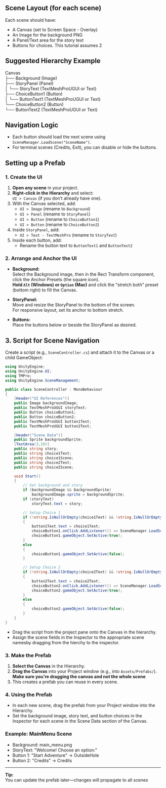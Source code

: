## Scene Layout (for each scene)
Each scene should have:

* A Canvas (set to Screen Space - Overlay)
* An Image for the background PNG
* A Panel/Text area for the story text
* Buttons for choices. This tutorial assumes 2

## Suggested Hierarchy Example
Canvas  
├── Background (Image)  
├── StoryPanel (Panel)  
│   └── StoryText (TextMeshProUGUI or Text)  
├── ChoiceButton1 (Button)  
│   └── ButtonText1 (TextMeshProUGUI or Text)  
└── ChoiceButton2 (Button)  
    └── ButtonText2 (TextMeshProUGUI or Text)  

## Navigation Logic
* Each button should load the next scene using `SceneManager.LoadScene("SceneName")`.
* For terminal scenes (Credits, Exit), you can disable or hide the buttons.

## Setting up a Prefab

### 1. Create the UI

1. **Open any scene** in your project.
2. **Right-click in the Hierarchy** and select:  
   `UI > Canvas` (if you don’t already have one).
3. With the Canvas selected, add:
   - `UI > Image` (rename to `Background`)
   - `UI > Panel` (rename to `StoryPanel`)
   - `UI > Button` (rename to `ChoiceButton1`)
   - `UI > Button` (rename to `ChoiceButton2`)
4. Inside `StoryPanel`, add:
   - `UI > Text - TextMeshPro` (rename to `StoryText`)
5. Inside each button, add:
   - Rename the button text to `ButtonText1` and `ButtonText2`

### 2. Arrange and Anchor the UI

- **Background:**  
  Select the Background image, then in the Rect Transform component,  
  click the Anchor Presets (the square icon).  
  **Hold `Alt` (Windows) or `Option` (Mac)** and click the "stretch both" preset (bottom right) to fill the Canvas.

- **StoryPanel:**  
  Move and resize the StoryPanel to the bottom of the screen.  
  For responsive layout, set its anchor to bottom stretch.

- **Buttons:**  
  Place the buttons below or beside the StoryPanel as desired.

## 3. Script for Scene Navigation
Create a script (e.g., `SceneController.cs`) and attach it to the Canvas or a child GameObject:

```csharp
using UnityEngine;
using UnityEngine.UI;
using TMPro;
using UnityEngine.SceneManagement;

public class SceneController : MonoBehaviour
{
    [Header("UI References")]
    public Image backgroundImage;
    public TextMeshProUGUI storyText;
    public Button choiceButton1;
    public Button choiceButton2;
    public TextMeshProUGUI button1Text;
    public TextMeshProUGUI button2Text;

    [Header("Scene Data")]
    public Sprite backgroundSprite;
    [TextArea(3,10)]
    public string story;
    public string choice1Text;
    public string choice1Scene;
    public string choice2Text;
    public string choice2Scene;

    void Start()
    {
        // Set background and story
        if (backgroundImage && backgroundSprite)
            backgroundImage.sprite = backgroundSprite;
        if (storyText)
            storyText.text = story;

        // Setup Choice 1
        if (!string.IsNullOrEmpty(choice1Text) && !string.IsNullOrEmpty(choice1Scene))
        {
            button1Text.text = choice1Text;
            choiceButton1.onClick.AddListener(() => SceneManager.LoadScene(choice1Scene));
            choiceButton1.gameObject.SetActive(true);
        }
        else
        {
            choiceButton1.gameObject.SetActive(false);
        }

        // Setup Choice 2
        if (!string.IsNullOrEmpty(choice2Text) && !string.IsNullOrEmpty(choice2Scene))
        {
            button2Text.text = choice2Text;
            choiceButton2.onClick.AddListener(() => SceneManager.LoadScene(choice2Scene));
            choiceButton2.gameObject.SetActive(true);
        }
        else
        {
            choiceButton2.gameObject.SetActive(false);
        }
    }
}
```

* Drag the script from the project pane onto the Canvas in the hierarchy.
* Assign the scene fields in the Inspector to the appropriate scene namesby dragging from the hierchy to the inspector.


### 3. Make the Prefab

1. **Select the Canvas** in the Hierarchy.
2. **Drag the Canvas** into your Project window (e.g., into `Assets/Prefabs/`). **Make sure you're dragging the canvas and not the whole scene**
3. This creates a prefab you can reuse in every scene.

### 4. Using the Prefab

- In each new scene, drag the prefab from your Project window into the Hierarchy.
- Set the background image, story text, and button choices in the Inspector for each scene in the Scene Data section of the Canvas.

### Example: MainMenu Scene
* Background: main_menu.png
* StoryText: "Welcome! Choose an option:"
* Button 1: "Start Adventure" → OutsideHole
* Button 2: "Credits" → Credits

---

**Tip:**  
You can update the prefab later—changes will propagate to all scenes
